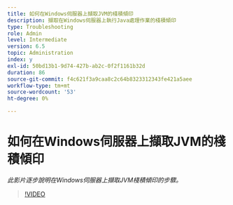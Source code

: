 ```yaml
---
title: 如何在Windows伺服器上擷取JVM的棧積傾印
description: 擷取在Windows伺服器上執行Java處理作業的棧積傾印
type: Troubleshooting
role: Admin
level: Intermediate
version: 6.5
topic: Administration
index: y
exl-id: 50bd13b1-9d74-427b-ab2c-0f2f1161b32d
duration: 86
source-git-commit: f4c621f3a9caa8c2c64b8323312343fe421a5aee
workflow-type: tm+mt
source-wordcount: '53'
ht-degree: 0%

---
```


# 如何在Windows伺服器上擷取JVM的棧積傾印

*此影片逐步說明在Windows伺服器上擷取JVM棧積傾印的步驟。*

>[!VIDEO](https://video.tv.adobe.com/v/335490?quality=12&learn=on)
